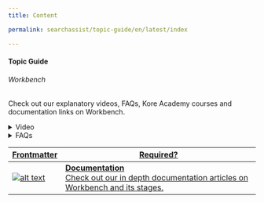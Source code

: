 ```yaml
---
title: Content

permalink: searchassist/topic-guide/en/latest/index

---
```

#### Topic Guide
###### Workbench

  Check out our explanatory videos, FAQs, Kore Academy courses and documentation links on Workbench.

<details >
 <summary>Video
 </summary>

  <details-video>
    
  [![Introduction to Workbench & Field Mapping](images/VideoCoverImage.png)](https://player.vimeo.com/video/751565715?h=1133b38c94&badge=0&autopause=0&player_id=0&app_id=58479/embed)

 ##### Workbench & its Stages
Watch this short video to know how to configure Workbench & its stages.

  </details-video>
    
  <details-video>
    
  [![AI Workbench Stages](images/VideoCoverImage.png)](https://player.vimeo.com/video/751565534?h=a735014ef9&badge=0&autopause=0&player_id=0&app_id=58479/embed)

 ##### AI Workbench Stage
Watch this short video to know about AI Workbench Stages.

  </details-video>
 
</details>

<details>
  <summary>FAQs
  </summary>

  <a class="doc-link" target="_blank" href="https://docs.kore.ai/searchassist/manage-index/workbench/">
 
  What is a workbench?


</a>

 <a class="doc-link" target="_blank" href="https://docs.kore.ai/searchassist/manage-index/workbench/#Index_Pipeline_Stages">
 
  What are the different pipelines stages available in the workbench?

</a>
 
  
<a class="doc-link" target="_blank" href="https://docs.kore.ai/searchassist/concepts/managing-indices/managing-index-pipeline/#Field_Mapping">

  How do I map fields using the field mapping stage?

</a>
  
  <a class="doc-link" target="_blank" href="https://docs.kore.ai/searchassist/concepts/managing-indices/managing-index-pipeline/#Keyword_Extraction">
 
  How do I extract keywords using the keyword extraction stage?

</a>


<a class="doc-link" target="_blank" href="https://docs.kore.ai/searchassist/concepts/managing-indices/managing-index-pipeline/#Entity_Extraction">

  How do I extract entities using the field mapping stage?

</a>
  
  <a class="doc-link" target="_blank" href="https://docs.kore.ai/searchassist/concepts/managing-indices/managing-index-pipeline/#Custom_Script">

  How to write a custom script as a part of a workbench stage?

</a>
  
  <a class="doc-link" target="_blank" href="https://docs.kore.ai/searchassist/concepts/managing-indices/managing-index-pipeline/#Exclude_Documents">

  How do I exclude certain documents from my search index?
   
  </a>



</details>




<a class="doc-link" target="_blank" href="https://docs.kore.ai/searchassist/concepts/managing-indices/managing-index-pipeline/">
 

| Frontmatter | Required? |
|-------------|-------------|
| ![alt text](images/docIcon.svg "Title") | **Documentation**  <br /> Check out our in depth documentation articles on Workbench and its stages. | Check out our in depth documentation articles on Workbench and its stages.


</a>
